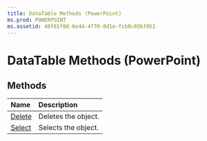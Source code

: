 ```yaml
---
title: DataTable Methods (PowerPoint)
ms.prod: POWERPOINT
ms.assetid: 40f65f0d-0e4d-4f70-8d1e-fcb0c85bf051
---
```



# DataTable Methods (PowerPoint)

## Methods



|**Name**|**Description**|
|:-----|:-----|
|[Delete](datatable-delete-method-powerpoint.md)|Deletes the object.|
|[Select](datatable-select-method-powerpoint.md)|Selects the object.|

